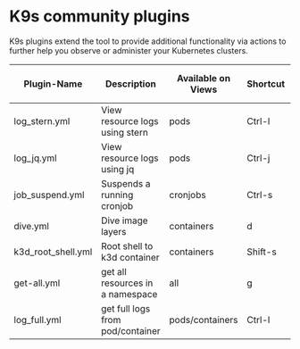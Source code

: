 # K9s community plugins

K9s plugins extend the tool to provide additional functionality via actions to further help you observe or administer your Kubernetes clusters.

| Plugin-Name        | Description                      | Available on Views | Shortcut | Kubectl plugin, external dependencies                                                 |
|--------------------|----------------------------------|--------------------|----------|---------------------------------------------------------------------------------------|
| log_stern.yml      | View resource logs using stern   | pods               | Ctrl-l   |                                                                                       |
| log_jq.yml         | View resource logs using jq      | pods               | Ctrl-j   | kubectl-plugins/kubectl-jq                                                            |
| job_suspend.yml    | Suspends a running cronjob       | cronjobs           | Ctrl-s   |                                                                                       |
| dive.yml           | Dive image layers                | containers         | d        | [Dive](https://github.com/wagoodman/dive)                                             |
| k3d_root_shell.yml | Root shell to k3d container      | containers         | Shift-s  | [jq](https://stedolan.github.io/jq/)                                                  |
| get-all.yml        | get all resources in a namespace | all                | g        | [Krew](https://krew.sigs.k8s.io/), [ketall](https://github.com/corneliusweig/ketall/) |
| log_full.yml       | get full logs from pod/container | pods/containers    | Ctrl-l   |                                                                                       |
